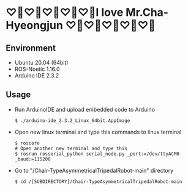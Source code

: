 # ♡🤍♡🤍♡🤍♡🤍♡🤍I love Mr.Cha-Hyeongjun ♡🤍♡🤍♡🤍♡🤍♡🤍

## Environment
- Ubuntu 20.04 (64bit)
- ROS-Noetic 1.16.0
- Arduino IDE 2.3.2

## Usage
- Run ArduinoIDE and upload embedded code to Arduino
  ```
  $ ./arduino-ide_2.3.2_Linux_64bit.AppImage
  ```
  

- Open new linux terminal and type this commands to linux terminal
  ```
  $ roscore
  # Open another new terminal and type this
  $ rosrun rosserial_python serial_node.py _port:=/dev/ttyACM0 _baud:=115200
  ```

- Go to "/Chair-TypeAsymmetricalTripedalRobot-main" directory
  ```
  $ cd /[SUBDIRECTORY]/Chair-TypeAsymmetricalTripedalRobot-main
  ```
